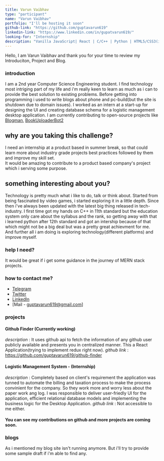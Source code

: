 ```yaml
---
title: Varun Vaibhav
type: "participant"
name: "Varun Vaibhav"
portfolio: "I'll be hosting it soon"
github-link: "https://github.com/guptavarun619"
linkedin-link: "https://www.linkedin.com/in/gupatvarun619/"
looking-for: "Internship"
description: "Vanilla JavaScript| React | C/C++ | Python | HTML5/CSS3(if required to mention)"
---
```


Hello, I am Varun Vaibhav and thank you for your time to review my Introduciton, Project and Blog.

### introduction

I am a 2nd year Computer Science Engineering student.
I find technology most intriging part of my life and i'm really keen to learn as much as i can to provide the best solution to existing problems.
Before getting into programming i used to write blogs about phone and pc-build(but the site is shutdown due to domain issues).
I worked as an intern at a start-up for designing the UI and creating database schema for a logistic management desktop application.
I am currently contributing to open-source projects like [Blogman](https://github.com/adavijit/BlogMan), [BookUploaderBot2](https://github.com/coderwassananmol/BUB2)

## why are you taking this challenge?

I need an internship at a product based in summer break, so that could learn more about industry grade projects best practices followed by them and improve my skill set.  
It would be amazing to contribute to a product based company's project which i serving some purpose.

## something interesting about you?

Technology is pretty much what i like to do, talk or think about.
Started from being fascinated by video games, i started exploring it in a little depth. Since then i've always been updated with the latest big thing released in tech-industry.
I first time got my hands on C++ in 11th standard but the education system only care about the syllabus and the rank, so getting away with that i learned python after 12th standard and got an intership because of that which might not be a big deal but was a pretty great achievment for me. And further all i am doing is exploring technology(different platforms) and improve myself.

### help I need?

It would be great if i get some guidance in the journey of MERN stack projects.

### how to contact me?

- [Telegram](https://telegram.me/guptavarun619)
- [Twitter](https://twitter.com/guptavarun619)
- [LinkedIn](https://linkedin.com/in/guptavarun619)
- [Mail - guptavarun619@gmail.com]

### projects

#### Github Finder (Currently working)

_description_ : It uses github api to fetch the information of any github user publicly available and presents you in centralized manner. This a React Application(trying to implement redux right now).
_github link_ : https://github.com/guptavarun619/github-finder

#### Logistic Management System - (Internship)

_description_ : Completely based on client's requirement the application was tunned to automate the billing and taxation process to make the process convinient for the company. So they work more and worry less about the paper work ang log.
I was responsible to deliver user-friedly UI for the application, efficient relational database models and implementing the business logic for the Desktop Application.
_github link_ : Not accessible to me either.

#### You can see my contributions on github and more projects are coming soon.

### blogs

As i mentioned my blog site isn't running anymore. But i'll try to provide some sample draft if i'm able to find any.
